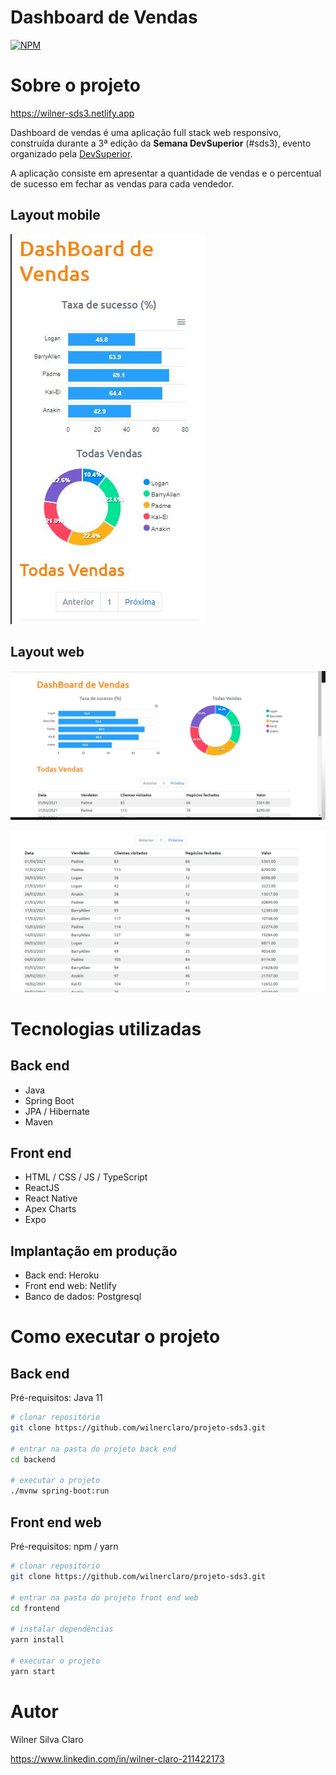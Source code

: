 # Dashboard de Vendas 
[![NPM](https://img.shields.io/npm/l/react)](https://github.com/wilnerclaro/projeto-sds3/blob/master/LICENSE) 

# Sobre o projeto

https://wilner-sds3.netlify.app

Dashboard de vendas é uma aplicação full stack web responsivo, construída durante a 3ª edição da **Semana DevSuperior** (#sds3), evento organizado pela [DevSuperior](https://devsuperior.com "Site da DevSuperior").

A aplicação consiste em apresentar a quantidade de vendas e o percentual de sucesso em fechar as vendas para cada vendedor.

## Layout mobile
![MOBILE](https://github.com/wilnerclaro/projeto-sds3/raw/master/assets/layout_mobile.PNG)


## Layout web
![Web 1](https://github.com/wilnerclaro/projeto-sds3/raw/master/assets/layout_web_1.PNG)

![Web 2](https://github.com/wilnerclaro/projeto-sds3/raw/master/assets/layout_web_2.PNG)



# Tecnologias utilizadas
## Back end
- Java
- Spring Boot
- JPA / Hibernate
- Maven
## Front end
- HTML / CSS / JS / TypeScript
- ReactJS
- React Native
- Apex Charts
- Expo
## Implantação em produção
- Back end: Heroku
- Front end web: Netlify
- Banco de dados: Postgresql

# Como executar o projeto

## Back end
Pré-requisitos: Java 11

```bash
# clonar repositório
git clone https://github.com/wilnerclaro/projeto-sds3.git

# entrar na pasta do projeto back end
cd backend

# executar o projeto
./mvnw spring-boot:run
```

## Front end web
Pré-requisitos: npm / yarn

```bash
# clonar repositório
git clone https://github.com/wilnerclaro/projeto-sds3.git

# entrar na pasta do projeto front end web
cd frontend

# instalar dependências
yarn install

# executar o projeto
yarn start
```

# Autor

Wilner Silva Claro

https://www.linkedin.com/in/wilner-claro-211422173

